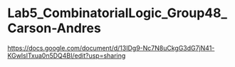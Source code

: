 # Lab5_CombinatorialLogic_Group48_Carson-Andres


https://docs.google.com/document/d/13IDg9-Nc7N8uCkgG3dG7jN41-KGwIslTxua0n5DQ4BI/edit?usp=sharing

